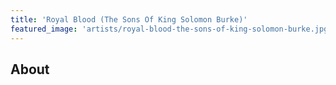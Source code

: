 ```yaml
---
title: 'Royal Blood (The Sons Of King Solomon Burke)'
featured_image: 'artists/royal-blood-the-sons-of-king-solomon-burke.jpg'
---
```


## About


